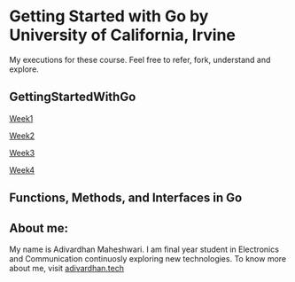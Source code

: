 # Getting Started with Go by University of California, Irvine
My executions for these course. Feel free to refer, fork, understand and explore.

## GettingStartedWithGo

[Week1](https://github.com/adivardhan1000/Programming-with-Google-Go-Specialization/tree/master/GettingStartedWithGo/Week1)

[Week2](https://github.com/adivardhan1000/Programming-with-Google-Go-Specialization/tree/master/GettingStartedWithGo/Week2)

[Week3](https://github.com/adivardhan1000/Programming-with-Google-Go-Specialization/tree/master/GettingStartedWithGo/Week3)

[Week4](https://github.com/adivardhan1000/Programming-with-Google-Go-Specialization/tree/master/GettingStartedWithGo/Week4)

## Functions, Methods, and Interfaces in Go

## About me: 
My name is Adivardhan Maheshwari. I am final year student in Electronics and Communication continuosly exploring new technologies.
To know more about me, visit [adivardhan.tech](https://www.adivardhan.tech)
